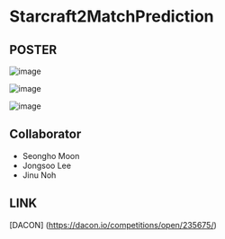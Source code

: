 
# Starcraft2MatchPrediction

## POSTER
![image](https://user-images.githubusercontent.com/50991486/128304721-1543749f-4b0a-4cbe-98ec-bb402dc8e9be.jpg)

![image](https://user-images.githubusercontent.com/50991486/128305793-230a4d02-23dd-45f3-9d57-b5f7ca8fa929.PNG)

![image](https://user-images.githubusercontent.com/50991486/128306777-b81af51e-6dd4-4675-889b-2721993df902.jpg)


## Collaborator
* Seongho Moon
* Jongsoo Lee
* Jinu Noh


## LINK
[DACON] (https://dacon.io/competitions/open/235675/)
